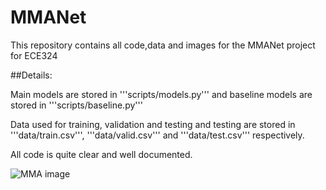 # MMANet

This repository contains all code,data and images for the MMANet project for ECE324

##Details:

Main models are stored in '''scripts/models.py''' and baseline models are stored in '''scripts/baseline.py'''

Data used for training, validation and testing and testing are stored in '''data/train.csv''', '''data/valid.csv''' and '''data/test.csv''' respectively.

All code is quite clear and well documented.


![MMA image](https://static.independent.co.uk/s3fs-public/thumbnails/image/2018/04/07/13/mcgregor.jpg)
